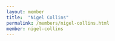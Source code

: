 ```yaml
---
layout: member
title:  "Nigel Collins"
permalink: /members/nigel-collins.html
member: nigel-collins
---
```

